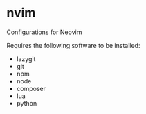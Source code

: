 # nvim
Configurations for Neovim

Requires the following software to be installed:
 - lazygit
 - git
 - npm
 - node
 - composer
 - lua
 - python
 
